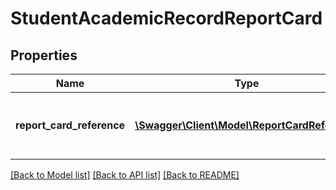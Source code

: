 # StudentAcademicRecordReportCard

## Properties
Name | Type | Description | Notes
------------ | ------------- | ------------- | -------------
**report_card_reference** | [**\Swagger\Client\Model\ReportCardReference**](ReportCardReference.md) | A reference to the related ReportCard resource. | [optional] 

[[Back to Model list]](../README.md#documentation-for-models) [[Back to API list]](../README.md#documentation-for-api-endpoints) [[Back to README]](../README.md)


